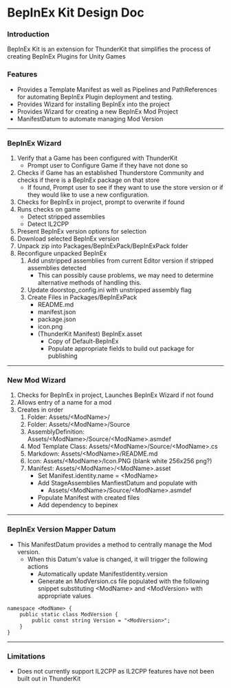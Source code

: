 # BepInEx Kit Design Doc

### Introduction

BepInEx Kit is an extension for ThunderKit that simplifies the process of creating BepInEx Plugins for Unity Games

### Features
* Provides a Template Manifest as well as Pipelines and PathReferences for automating BepInEx Plugin deployment and testing.
* Provides Wizard for installing BepInEx into the project
* Provides Wizard for creating a new BepInEx Mod Project
* ManifestDatum to automate managing Mod Version
***
### BepInEx Wizard 
1. Verify that a Game has been configured with ThunderKit
	* Prompt user to Configure Game if they have not done so
2. Checks if Game has an established Thunderstore Community and checks if there is a BepInEx package on that store
	* If found, Prompt user to see if they want to use the store version or if they would like to use a new configuration. 
3. Checks for BepInEx in project, prompt to overwrite if found
4. Runs checks on game
	* Detect stripped assemblies
	* Detect IL2CPP
5. Present BepInEx version options for selection
6. Download selected BepInEx version
7. Unpack zip into Packages/BepInExPack/BepInExPack folder
8. Reconfigure unpacked BepInEx
	1. Add unstripped assemblies from current Editor version if stripped assemblies detected
		* This can possibly cause problems, we may need to determine alternative methods of handling this.
	2. Update doorstop_config.ini with unstripped assembly flag
	3. Create Files in Packages/BepInExPack
		* README.md
		* manifest.json
		* package.json
		* icon.png
		* (ThunderKit Manifest) BepInEx.asset
			* Copy of Default-BepInEx
			* Populate appropriate fields to build out package for publishing
***
### New Mod Wizard 
1. Checks for BepInEx in project, Launches BepInEx Wizard if not found
2. Allows entry of a name for a mod
3. Creates in order
	1. Folder: Assets/\<ModName>/
	2. Folder: Assets/\<ModName>/Source 
	3. AssemblyDefinition: Assets/\<ModName>/Source/\<ModName>.asmdef
	4. Mod Template Class: Assets/\<ModName>/Source/\<ModName>.cs
	5. Markdown: Assets/\<ModName>/README.md
	6. Icon:  Assets/\<ModName>/Icon.PNG  (blank white 256x256 png?)
	7. Manifest: Assets/\<ModName>/\<ModName>.asset
		* Set Manifest.identity.name = \<ModName>
		* Add StageAssemblies ManfiestDatum and populate with
			* Assets/\<ModName>/Source/\<ModName>.asmdef
		* Populate Manifest with created files
		* Add dependency to bepinex 
***
### BepInEx Version Mapper Datum
* This ManifestDatum provides a method to centrally manage the Mod version.  
	* When this Datum's value is changed, it will trigger the following actions
		* Automatically update ManifestIdentity.version
		* Generate an ModVersion.cs file populated with the following snippet substituting \<ModName> and \<ModVersion> with appropriate values
```
namespace <ModName> { 
	public static class ModVersion {
		public const string Version = "<ModVersion>";
	}
}
```
***
### Limitations
* Does not currently support IL2CPP as IL2CPP features have not been built out in ThunderKit